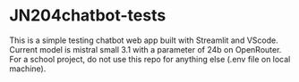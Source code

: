 # JN204chatbot-tests
This is a simple testing chatbot web app built with Streamlit and VScode.
Current model is mistral small 3.1 with a parameter of 24b on OpenRouter.
For a school project, do not use this repo for anything else (.env file on local machine).
